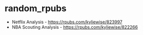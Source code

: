 # random_rpubs

- Netflix Analysis - https://rpubs.com/kyliewise/823997
- NBA Scouting Analysis - https://rpubs.com/kyliewise/822266
